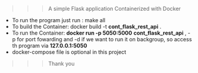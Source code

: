 >>> A simple Flask application Containerized with Docker
* To run the program just run : make all
* To build the  Container: docker build -t __cont_flask_rest_api__ .
* To run the Container: __docker run -p 5050:5000__  __cont_flask_rest_api__ ,   -p for port fowarding  and -d if we want to run it on backgroup, so access th program via **127.0.0.1:5050**
* docker-compose file is optional in this project
>>> Thank you

